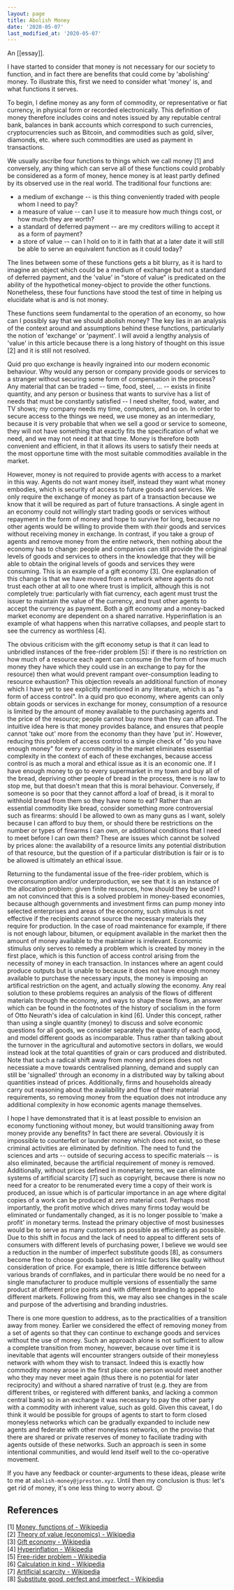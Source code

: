 ```yaml
---
layout: page
title: Abolish Money
date: '2020-05-07'
last_modified_at: '2020-05-07'
---
```


An [[essay]].

I have started to consider that money is not necessary for our society to function, and in fact there are benefits that could come by 'abolishing' money. To illustrate this, first we need to consider what 'money' is, and what functions it serves.

To begin, I define money as any form of commodity, or representative or fiat currency, in physical form or recorded electronically. This definition of money therefore includes coins and notes issued by any reputable central bank, balances in bank accounts which correspond to such currencies, cryptocurrencies such as Bitcoin, and commodities such as gold, silver, diamonds, etc. where such commodities are used as payment in transactions.

We usually ascribe four functions to things which we call money [1] and conversely, any thing which can serve all of these functions could probably be considered as a form of money, hence money is at least partly defined by its observed use in the real world. The traditional four functions are:
* a medium of exchange -- is this thing conveniently traded with people whom I need to pay?
* a measure of value -- can I use it to measure how much things cost, or how much they are worth?
* a standard of deferred payment -- are my creditors willing to accept it as a form of payment?
* a store of value -- can I hold on to it in faith that at a later date it will still be able to serve an equivalent function as it could today?

The lines between some of these functions gets a bit blurry, as it is hard to imagine an object which could be a medium of exchange but not a standard of deferred payment, and the 'value' in "store of value" is predicated on the ability of the hypothetical money-object to provide the other functions. Nonetheless, these four functions have stood the test of time in helping us elucidate what is and is not money.

These functions seem fundamental to the operation of an economy, so how can I possibly say that we should abolish money? The key lies in an analysis of the context around and assumptions behind these functions, particularly the notion of 'exchange' or 'payment'. I will avoid a lengthy analysis of 'value' in this article because there is a long history of thought on this issue [2] and it is still not resolved.

Quid pro quo exchange is heavily ingrained into our modern economic behaviour. Why would any person or company provide goods or services to a stranger without securing some form of compensation in the process? Any material that can be traded -- time, food, steel, ... -- exists in finite quantity, and any person or business that wants to survive has a list of needs that must be constantly satisfied -- I need shelter, food, water, and TV shows; my company needs my time, computers, and so on. In order to secure access to the things we need, we use money as an intermediary, because it is very probable that when we sell a good or service to someone, they will not have something that exactly fits the specification of what we need, and we may not need it at that time. Money is therefore both convenient and efficient, in that it allows its users to satisfy their needs at the most opportune time with the most suitable commodities available in the market.

However, money is not required to provide agents with access to a market in this way. Agents do not want money itself, instead they want what money embodies, which is security of access to future goods and services. We only require the exchange of money as part of a transaction because we know that it will be required as part of future transactions. A single agent in an economy could not willingly start trading goods or services without repayment in the form of money and hope to survive for long, because no other agents would be willing to provide them with *their* goods and services without receiving money in exchange. In contrast, if you take a group of agents and remove money from the entire network, then nothing about the economy has to change: people and companies can still provide the original levels of goods and services to others in the knowledge that they will be able to obtain the original levels of goods and services they were consuming. This is an example of a gift economy [3]. One explanation of this change is that we have moved from a network where agents do not trust each other at all to one where trust is implicit, although this is not completely true: particularly with fiat currency, each agent must trust the issuer to maintain the value of the currency, and trust other agents to accept the currency as payment. Both a gift economy and a money-backed market economy are dependent on a shared narrative. Hyperinflation is an example of what happens when this narrative collapses, and people start to see the currency as worthless [4].

The obvious criticism with the gift economy setup is that it can lead to unbridled instances of the free-rider problem [5]: if there is no restriction on how much of a resource each agent can consume (in the form of how much money they have which they could use in an exchange to pay for the resource) then what would prevent rampant over-consumption leading to resource exhaustion? This objection reveals an additional function of money which I have yet to see explicitly mentioned in any literature, which is as "a form of access control". In a quid pro quo economy, where agents can only obtain goods or services in exchange for money, consumption of a resource is limited by the amount of money available to the purchasing agents and the price of the resource; people cannot buy more than they can afford. The intuitive idea here is that money provides balance, and ensures that people cannot 'take out' more from the economy than they have 'put in'. However, reducing this problem of access control to a simple check of "do you have enough money" for every commodity in the market eliminates essential complexity in the context of each of these exchanges, because access control is as much a moral and ethical issue as it is an economic one. If I have enough money to go to every supermarket in my town and buy all of the bread, depriving other people of bread in the process, there is no law to stop me, but that doesn't mean that this is moral behaviour. Conversely, if someone is so poor that they cannot afford a loaf of bread, is it moral to withhold bread from them so they have none to eat? Rather than an essential commodity like bread, consider something more controversial such as firearms: should I be allowed to own as many guns as I want, solely because I can afford to buy them, or should there be restrictions on the number or types of firearms I can own, or additional conditions that I need to meet before I can own them? These are issues which cannot be solved by prices alone: the availability of a resource limits any potential distribution of that resource, but the question of if a particular distribution is fair or is to be allowed is ultimately an ethical issue.

Returning to the fundamental issue of the free-rider problem, which is overconsumption and/or underproduction, we see that it is an instance of the allocation problem: given finite resources, how should they be used? I am not convinced that this is a solved problem in money-based economies, because although governments and investment firms can pump money into selected enterprises and areas of the economy, such stimulus is not effective if the recipients cannot source the necessary materials they require for production. In the case of road maintenance for example, if there is not enough labour, bitumen, or equipment available in the market then the amount of money available to the maintainer is irrelevant. Economic stimulus only serves to remedy a problem which is created by money in the first place, which is this function of access control arising from the necessity of money in each transaction. In instances where an agent could produce outputs but is unable to because it does not have enough money available to purchase the necessary inputs, the money is imposing an artifical restriction on the agent, and actually *slowing* the economy. Any real solution to these problems requires an analysis of the flows of different materials through the economy, and ways to shape these flows, an answer which can be found in the footnotes of the history of socialism in the form of Otto Neurath's idea of calculation in kind [6]. Under this concept, rather than using a single quantity (money) to discuss and solve economic questions for all goods, we consider separately the quantity of each good, and model different goods as incomparable. Thus rather than talking about the turnover in the agricultural and automotive sectors in dollars, we would instead look at the total quantities of grain or cars produced and distributed. Note that such a radical shift away from money and prices does not necessiate a move towards centralised planning, demand and supply can still be 'signalled' through an economy in a distributed way by talking about quantities instead of prices. Additionally, firms and households already carry out reasoning about the availability and flow of their material requirements, so removing money from the equation does not introduce any additional complexity in how economic agents manage themselves.

I hope I have demonstrated that it is at least possible to envision an economy functioning without money, but would transitioning away from money provide any benefits? In fact there are several. Obviously it is impossible to counterfeit or launder money which does not exist, so these criminal activities are eliminated by definition. The need to fund the sciences and arts -- outside of securing access to specific materials -- is also eliminated, because the artificial requirement of money is removed. Additionally, without prices defined in monetary terms, we can eliminate systems of artificial scarcity [7] such as copyright, because there is now no need for a creator to be renumerated every time a copy of their work is produced, an issue which is of particular importance in an age where digital copies of a work can be produced at zero material cost. Perhaps most importantly, the profit motive which drives many firms today would be eliminated or fundamentally changed, as it is no longer possible to 'make a profit' in monetary terms. Instead the primary objective of most businesses would be to serve as many customers as possible as efficiently as possible. Due to this shift in focus and the lack of need to appeal to different sets of consumers with different levels of purchasing power, I believe we would see a reduction in the number of imperfect substitute goods [8], as consumers become free to choose goods based on intrinsic factors like quality without consideration of price. For example, there is little difference between various brands of cornflakes, and in particular there would be no need for a single manufacturer to produce multiple versions of essentially the same product at different price points and with different branding to appeal to different markets. Following from this, we may also see changes in the scale and purpose of the advertising and branding industries.

There is one more question to address, as to the practicalities of a transition away from money. Earlier we considered the effect of removing money from a set of agents so that they can continue to exchange goods and services without the use of money. Such an approach alone is not sufficient to allow a complete transition from money, however, because over time it is inevitable that agents will encounter strangers outside of their moneyless network with whom they wish to transact. Indeed this is exactly how commodity money arose in the first place: one person would meet another who they may never meet again (thus there is no potential for later reciprocity) and without a shared narrative of trust (e.g. they are from different tribes, or registered with different banks, and lacking a common central bank) so in an exchange it was necessary to pay the other party with a commodity with inherent value, such as gold. Given this caveat, I do think it would be possible for groups of agents to start to form closed moneyless networks which can be gradually expanded to include new agents and federate with other moneyless networks, on the proviso that there are shared or private reserves of money to faciliate trading with agents outside of these networks. Such an approach is seen in some intentional communities, and would lend itself well to the co-operative movement.

If you have any feedback or counter-arguments to these ideas, please write to me at `abolish-money@jpreston.xyz`. Until then my conclusion is thus: let's get rid of money, it's one less thing to worry about. 😉

## References

[1] [Money, functions of - Wikipedia](https://en.wikipedia.org/w/index.php?title=Money&oldid=952636531#Functions) \
[2] [Theory of value (economics) - Wikipedia](https://en.wikipedia.org/w/index.php?title=Theory_of_value_(economics)&oldid=938808471) \
[3] [Gift economy - Wikipedia](https://en.wikipedia.org/w/index.php?title=Gift_economy&oldid=954340153) \
[4] [Hyperinflation - Wikipedia](https://en.wikipedia.org/w/index.php?title=Hyperinflation&oldid=954064898) \
[5] [Free-rider problem - Wikipedia](https://en.wikipedia.org/w/index.php?title=Free-rider_problem&oldid=954833169) \
[6] [Calculation in kind - Wikipedia](https://en.wikipedia.org/w/index.php?title=Calculation_in_kind&oldid=948081948) \
[7] [Artificial scarcity - Wikipedia](https://en.wikipedia.org/w/index.php?title=Artificial_scarcity&oldid=944371219) \
[8] [Substitute good, perfect and imperfect - Wikipedia](https://en.wikipedia.org/w/index.php?title=Substitute_good&oldid=943193072#Perfect_and_imperfect_substitutes)
